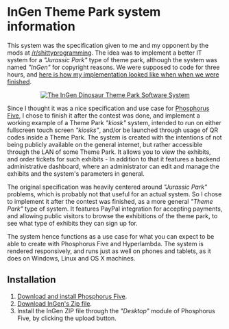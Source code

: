 # InGen Theme Park system information

This system was the specification given to me and my opponent by the mods at
[/r/shittyprogramming](https://www.reddit.com/r/shittyprogramming/comments/8t2j1l/shittyprogramming_deathmatch_is_tonight_8pm_est/).
The idea was to implement a better IT system for a _"Jurassic Park"_ type of theme park, although
the system was named _"InGen"_ for copyright reasons. We were supposed to code for three hours, and
[here is how my implementation looked like when when we were finished](https://github.com/polterguy/programming-contest/tree/v1.1).


<p align="center">
<a href="https://www.youtube.com/watch?v=zo1-5ETRTaw">
<img alt="The InGen Dinosaur Theme Park Software System" title="The InGen Dinosaur Theme Park Software System" src="https://phosphorusfive.files.wordpress.com/2018/06/screen-shot-2018-06-23-at-21-37-22.png" />
</a>
</p>


Since I thought it was a nice specification and use case for [Phosphorus Five](https://github.com/polterguy/phosphorusfive),
I chose to finish it after the contest was done, and implement a working example of a Theme Park
_"kiosk"_ system, intended to run on either fullscreen touch screen _"kiosks"_, and/or be launched
through usage of QR codes inside a Theme Park. The system is created with the intentions of not being publicly
available on the general internet, but rather accessible through the LAN of some Theme Park.
It allows you to view the exhibits, and order tickets for such exhibits - In addition to that
it features a backend administrative dashboard, where an administrator can edit and manage
the exhibits and the system's parameters in general.

The original specification was heavily centered around _"Jurassic Park"_ problems, which is probably
not that useful for an actual system. So I chose to implement it after the contest was finished,
as a more general _"Theme Park"_ type of system. It features PayPal integration for accepting
payments, and allowing public visitors to browse the exhibitions of the theme park, to see what
type of exhibits they can sign up for.

The system hence functions as a use case for what you can expect to be able to create with Phosphorus
Five and Hyperlambda. The system is rendered responsively, and runs just as well on phones and tablets,
as it does on Windows, Linux and OS X machines.

## Installation

1. [Download and install Phosphorus Five](https://github.com/polterguy/phosphorusfive).
2. [Download InGen's Zip file](https://github.com/polterguy/ingen/releases).
3. Install the InGen ZIP file through the _"Desktop"_ module of Phosphorus Five, by clicking the upload button.
